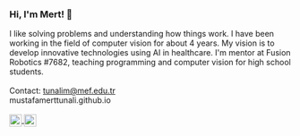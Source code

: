 ### Hi, I'm Mert! 👋
I like solving problems and understanding how things work. I have been working in the field of computer vision for about 4 years. My vision is to develop innovative technologies using AI in healthcare. I'm mentor at Fusion Robotics #7682, teaching programming and computer vision for high school students.
<br>
<br>
Contact: tunalim@mef.edu.tr
<br>
mustafamerttunali.github.io
<br>
<br>
<a href="https://twitter.com/mmerttunali">
  <img align="center" alt="Twitter" width="22px" src="https://cdn.jsdelivr.net/npm/simple-icons@v3/icons/twitter.svg" />
</a>
<a href="https://www.linkedin.com/in/mustafa-mert-tunali/">
  <img align="center" alt="Linkdein" width="22px" src="https://cdn.jsdelivr.net/npm/simple-icons@v3/icons/linkedin.svg" />
</a>
<br />


<!--
**mustafamerttunali/mustafamerttunali** is a ✨ _special_ ✨ repository because its `README.md` (this file) appears on your GitHub profile.

Here are some ideas to get you started:

- 🔭 I’m currently working on ...
- 🌱 I’m currently learning ...
- 👯 I’m looking to collaborate on ...
- 🤔 I’m looking for help with ...
- 💬 Ask me about ...
- 📫 How to reach me: ...
- 😄 Pronouns: ...
- ⚡ Fun fact: ...
-->
